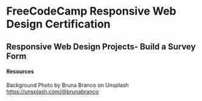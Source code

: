 # FreeCodeCamp Responsive Web Design Certification

## Responsive Web Design Projects- Build a Survey Form

#### Resources
Background Photo by Bruna Branco on Unsplash
https://unsplash.com/@brunabranco
